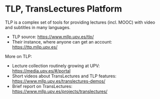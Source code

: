 # TLP, TransLectures Platform

TLP is a complex set of tools for providing lectures (incl. MOOC) with video and subtitles in many languages.

- TLP source: https://www.mllp.upv.es/tlp/
- Their instance, where anyone can get an account: https://ttp.mllp.upv.es/

More on TLP:
- Lecture collection routinely growing at UPV: https://media.upv.es/#/portal
- Short videos about TransLectures and TLP features: https://www.mllp.upv.es/translectures-demos/
- Brief report on TransLectures: https://www.mllp.upv.es/projects/translectures/
